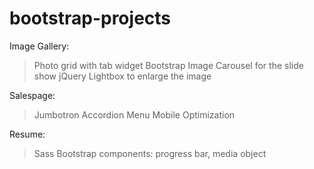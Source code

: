 # bootstrap-projects

Image Gallery:
>Photo grid with tab widget 
>Bootstrap Image Carousel for the slide show
>jQuery Lightbox to enlarge the image

Salespage:
>Jumbotron
>Accordion Menu
>Mobile Optimization

Resume:
>Sass
>Bootstrap components: progress bar, media object
